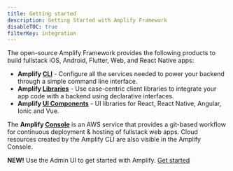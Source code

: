 ```yaml
---
title: Getting started
description: Getting Started with Amplify Framework
disableTOC: true
filterKey: integration
---
```


The open-source Amplify Framework provides the following products to build fullstack iOS, Android, Flutter, Web, and React Native apps:
- **Amplify [CLI](~/cli/cli.md)** - Configure all the services needed to power your backend through a simple command line interface.
- **Amplify [Libraries](~/lib/lib.md)** - Use case-centric client libraries to integrate your app code with a backend using declarative interfaces.
- **Amplify [UI Components](~/ui/ui.md)** - UI libraries for React, React Native, Angular, Ionic and Vue.

The **Amplify [Console](https://aws.amazon.com/amplify/console/)** is an AWS service that provides a git-based workflow for continuous deployment & hosting of fullstack web apps. Cloud resources created by the Amplify CLI are also visible in the Amplify Console.

<inline-fragment integration="ios" src="~/start/getting-started/fragments/ios/build.md"></inline-fragment>
<inline-fragment integration="android" src="~/start/getting-started/fragments/android/build.md"></inline-fragment>
<inline-fragment integration="flutter" src="~/start/getting-started/fragments/flutter/build.md"></inline-fragment>
<inline-fragment integration="js" src="~/start/getting-started/fragments/vanillajs/build.md"></inline-fragment>
<inline-fragment integration="next" src="~/start/getting-started/fragments/next/build.md"></inline-fragment>
<inline-fragment integration="react" src="~/start/getting-started/fragments/react/build.md"></inline-fragment>
<inline-fragment integration="react-native" src="~/start/getting-started/fragments/reactnative/build.md"></inline-fragment>
<inline-fragment integration="angular" src="~/start/getting-started/fragments/angular/build.md"></inline-fragment>
<inline-fragment integration="ionic" src="~/start/getting-started/fragments/ionic/build.md"></inline-fragment>
<inline-fragment integration="vue" src="~/start/getting-started/fragments/vue/build.md"></inline-fragment>

<inline-fragment integration="ios" src="~/start/getting-started/fragments/ios/build-footer.md"></inline-fragment>
<inline-fragment integration="android" src="~/start/getting-started/fragments/android/build-footer.md"></inline-fragment>
<inline-fragment integration="flutter" src="~/start/getting-started/fragments/flutter/build-footer.md"></inline-fragment>
<inline-fragment integration="js" src="~/start/getting-started/fragments/common/build-footer.md"></inline-fragment>
<inline-fragment integration="next" src="~/start/getting-started/fragments/common/build-footer.md"></inline-fragment>
<inline-fragment integration="react" src="~/start/getting-started/fragments/common/build-footer.md"></inline-fragment>
<inline-fragment integration="react-native" src="~/start/getting-started/fragments/common/build-footer.md"></inline-fragment>
<inline-fragment integration="angular" src="~/start/getting-started/fragments/common/build-footer.md"></inline-fragment>
<inline-fragment integration="ionic" src="~/start/getting-started/fragments/common/build-footer.md"></inline-fragment>
<inline-fragment integration="vue" src="~/start/getting-started/fragments/common/build-footer.md"></inline-fragment>

**NEW!** Use the Admin UI to get started with Amplify. [Get started](https://sandbox.amplifyapp.com/data)